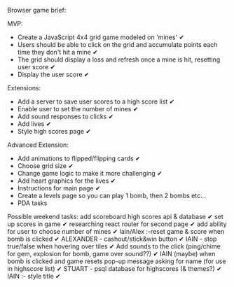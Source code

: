 Browser game brief:

MVP:
- Create a JavaScript 4x4 grid game modeled on 'mines' ✔
- Users should be able to click on the grid and accumulate points each time they don't hit a mine ✔
- The grid should display a loss and refresh once a mine is hit, resetting user score ✔
- Display the user score ✔

Extensions:
- Add a server to save user scores to a high score list ✔
- Enable user to set the number of mines ✔
- Add sound responses to clicks ✔
- Add lives ✔
- Style high scores page ✔

Advanced Extension:
- Add animations to flipped/flipping cards ✔
- Choose grid size ✔
- Change game logic to make it more challenging ✔
- Add heart graphics for the lives ✔
- Instructions for main page ✔  
- Create a levels page so you can play 1 bomb, then 2 bombs etc...    
- PDA tasks 

Possible weekend tasks: 
    add scoreboard high scores api & database ✔
    set up scores in game ✔
    researching react router for second page ✔
    add ability for user to choose number of mines ✔
    Iain/Alex :-reset game & score when bomb is clicked ✔
    ALEXANDER - cashout/stick&win button ✔
    IAIN - stop true/false when hovering over tiles ✔
    Add sounds to the click (ping/chime for gem, explosion for bomb, game over sound??) ✔
    IAIN (maybe) when bomb is clicked and game resets pop-up message asking for name (for use in highscore list) ✔
    STUART - psql database for highscores (& themes?) ✔
    IAIN :- style title ✔
